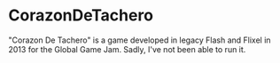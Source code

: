 # CorazonDeTachero
"Corazon De Tachero" is a game developed in legacy Flash and Flixel in 2013 for the Global Game Jam. Sadly, I've not been able to run it.
